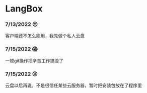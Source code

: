 ﻿# LangBox
### 7/13/2022 😔
客户端还不怎么能用，我先做个私人云盘
### 7/15/2022 😱
一顿git操作把辛苦工作搞没了
### 7/15/2022 😣
云盘以后再说，不是很信任某些云服务器，暂时把安装包放在了程序里